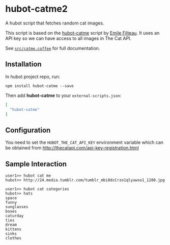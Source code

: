 # hubot-catme2

A hubot script that fetches random cat images.

This script is based on the [hubot-catme](https://github.com/Emile-Filteau/hubot-catme) script by [Emile Filteau](https://github.com/Emile-Filteau).
It uses an API key so we can have access to all images in The Cat API.

See [`src/catme.coffee`](src/catme.coffee) for full documentation.

## Installation

In hubot project repo, run:

`npm install hubot-catme --save`

Then add **hubot-catme** to your `external-scripts.json`:

```json
[
  "hubot-catme"
]
```

## Configuration

You need to set the `HUBOT_THE_CAT_API_KEY` environment variable which can be obtained from http://thecatapi.com/api-key-registration.html


## Sample Interaction

```
user1>> hubot cat me
hubot>> http://24.media.tumblr.com/tumblr_mbi8dcCrzo1qlyuwso1_1280.jpg

user1>> hubot cat categories
hubot>> hats
space
funny
sunglasses
boxes
caturday
ties
dream
kittens
sinks
clothes
```
